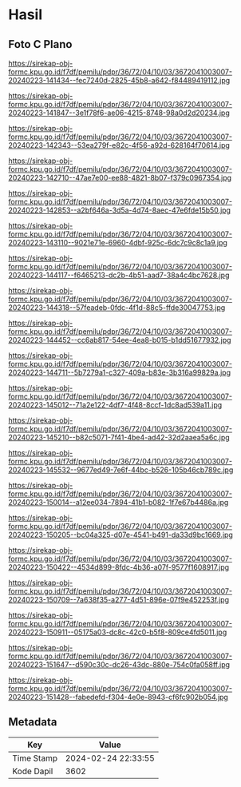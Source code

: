 # Hasil

## Foto C Plano

https://sirekap-obj-formc.kpu.go.id/f7df/pemilu/pdpr/36/72/04/10/03/3672041003007-20240223-141434--fec7240d-2825-45b8-a642-f84489419112.jpg

https://sirekap-obj-formc.kpu.go.id/f7df/pemilu/pdpr/36/72/04/10/03/3672041003007-20240223-141847--3e1f78f6-ae06-4215-8748-98a0d2d20234.jpg

https://sirekap-obj-formc.kpu.go.id/f7df/pemilu/pdpr/36/72/04/10/03/3672041003007-20240223-142343--53ea279f-e82c-4f56-a92d-628164f70614.jpg

https://sirekap-obj-formc.kpu.go.id/f7df/pemilu/pdpr/36/72/04/10/03/3672041003007-20240223-142710--47ae7e00-ee88-4821-8b07-f379c0967354.jpg

https://sirekap-obj-formc.kpu.go.id/f7df/pemilu/pdpr/36/72/04/10/03/3672041003007-20240223-142853--a2bf646a-3d5a-4d74-8aec-47e6fde15b50.jpg

https://sirekap-obj-formc.kpu.go.id/f7df/pemilu/pdpr/36/72/04/10/03/3672041003007-20240223-143110--9021e71e-6960-4dbf-925c-6dc7c9c8c1a9.jpg

https://sirekap-obj-formc.kpu.go.id/f7df/pemilu/pdpr/36/72/04/10/03/3672041003007-20240223-144117--f6465213-dc2b-4b51-aad7-38a4c4bc7628.jpg

https://sirekap-obj-formc.kpu.go.id/f7df/pemilu/pdpr/36/72/04/10/03/3672041003007-20240223-144318--57feadeb-0fdc-4f1d-88c5-ffde30047753.jpg

https://sirekap-obj-formc.kpu.go.id/f7df/pemilu/pdpr/36/72/04/10/03/3672041003007-20240223-144452--cc6ab817-54ee-4ea8-b015-b1dd51677932.jpg

https://sirekap-obj-formc.kpu.go.id/f7df/pemilu/pdpr/36/72/04/10/03/3672041003007-20240223-144711--5b7279a1-c327-409a-b83e-3b316a99829a.jpg

https://sirekap-obj-formc.kpu.go.id/f7df/pemilu/pdpr/36/72/04/10/03/3672041003007-20240223-145012--71a2e122-4df7-4f48-8ccf-1dc8ad539a11.jpg

https://sirekap-obj-formc.kpu.go.id/f7df/pemilu/pdpr/36/72/04/10/03/3672041003007-20240223-145210--b82c5071-7f41-4be4-ad42-32d2aaea5a6c.jpg

https://sirekap-obj-formc.kpu.go.id/f7df/pemilu/pdpr/36/72/04/10/03/3672041003007-20240223-145532--9677ed49-7e6f-44bc-b526-105b46cb789c.jpg

https://sirekap-obj-formc.kpu.go.id/f7df/pemilu/pdpr/36/72/04/10/03/3672041003007-20240223-150014--a12ee034-7894-41b1-b082-1f7e67b4486a.jpg

https://sirekap-obj-formc.kpu.go.id/f7df/pemilu/pdpr/36/72/04/10/03/3672041003007-20240223-150205--bc04a325-d07e-4541-b491-da33d9bc1669.jpg

https://sirekap-obj-formc.kpu.go.id/f7df/pemilu/pdpr/36/72/04/10/03/3672041003007-20240223-150422--4534d899-8fdc-4b36-a07f-9577f1608917.jpg

https://sirekap-obj-formc.kpu.go.id/f7df/pemilu/pdpr/36/72/04/10/03/3672041003007-20240223-150709--7a638f35-a277-4d51-896e-07f9e452253f.jpg

https://sirekap-obj-formc.kpu.go.id/f7df/pemilu/pdpr/36/72/04/10/03/3672041003007-20240223-150911--05175a03-dc8c-42c0-b5f8-809ce4fd5011.jpg

https://sirekap-obj-formc.kpu.go.id/f7df/pemilu/pdpr/36/72/04/10/03/3672041003007-20240223-151647--d590c30c-dc26-43dc-880e-754c0fa058ff.jpg

https://sirekap-obj-formc.kpu.go.id/f7df/pemilu/pdpr/36/72/04/10/03/3672041003007-20240223-151428--fabedefd-f304-4e0e-8943-cf6fc902b054.jpg


## Metadata

| Key        | Value               |
| ---------- | ------------------- |
| Time Stamp | 2024-02-24 22:33:55 |
| Kode Dapil | 3602                |



